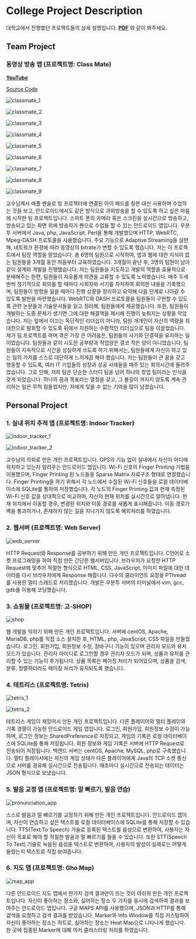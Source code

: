 # College Project Description

대학교에서 진행했던 프로젝트들의 상세 설명입니다.
[**PDF**](./college_project.pdf) 와 같이 봐주세요.

## Team Project

### 동영상 방송 앱 (프로젝트명: Class Mate)

[**YouTube**](https://youtu.be/RMkTWNjY1Vc)

[Source Code](https://github.com/JVHE/ClassMate)

![classmate_1](./projects/classmate_1.png)

![classmate_2](./projects/classmate_2.png)

![classmate_3](./projects/classmate_3.png)

![classmate_4](./projects/classmate_4.png)

![classmate_5](./projects/classmate_5.png)

![classmate_6](./projects/classmate_6.png)

![classmate_7](./projects/classmate_7.png)

![classmate_8](./projects/classmate_8.png)

![classmate_9](./projects/classmate_9.png)

교수님께서 애플 펜슬로 빔 프로젝터에 연결된 아이 패드를 칠판 대신 사용하며 수업하는 것을 보고, 안드로이드에서도 같은 방식으로 과외방송을 할 수 있도록 하고 싶은 마음에 시작한 팀 프로젝트입니다. 스마트 폰의 카메라 혹은 스크린을 실시간으로 방송하고, 방송되고 있는 화면 위에 방송자가 펜으로 수업을 할 수 있는 안드로이드 앱입니다. 우분투 서버에서 Java, php, JavaScript, Perl을 통해 개발했으며 HTTP, WebRTC, Mpeg-DASH 프로토콜을 사용했습니다. 주요 기능으로 Adaptive Streaming을 실현해, 네트워크 환경에 따라 동영상의 bitrate가 변할 수 있도록 했습니다.
저는 이 프로젝트에서 팀장 역할을 맡았습니다. 총 6명의 팀원으로 시작하여, 앱과 웹에 대한 지식이 없는 팀원들을 3개월 동안 처음부터 교육하였습니다. 3개월이 끝난 후, 3명의 팀원이 남아 같이 설계와 개발을 진행했습니다. 저는 팀원들을 지도하고 개발의 역할을 효율적으로 분배해주는 한편, 팀원들이 자유롭게 의견을 교류할 수 있도록 노력했습니다. 매주 두세번씩 정기적으로 회의를 할 때마다 사회자와 서기를 자처하여 회의한 내용을 기록했으며, 팀원들이 방향을 잃을 때마다 진행 상황을 정리하고 요약해 다음 단계로 나아갈 수 있도록 발판을 마련했습니다. WebRTC와 DASH 프로토콜을 팀원들이 구현할 수 있도록 관련 논문들과 기술문서들을 읽고 정리해, 팀원들에게 제공했습니다. 또한, 팀원들이 개발하는 도중 문제가 생기면 그에 대한 해결책을 제시해 진행이 늦춰지는 상황을 막았습니다. 저는 앞에서 이끄는 독단적인 리더십이 아니라, 팀원 개개인이 자신의 역량을 최대한으로 발휘할 수 있도록 뒤에서 지원하는 수평적인 리더십으로 팀을 이끌었습니다.
제가 팀 프로젝트를 하며 겪은 가장 큰 어려움은, 팀원들의 사기와 단결력을 유지하는 일이었습니다. 팀원들과 같이 시도한 공부량과 작업량은 결코 적은 양이 아니었습니다. 팀원들이 지속적으로 시간을 성실하게 쓰도록 하기 위해서는, 팀원들에게 자신이 하고 있는 일의 가치를 스스로 대단하게 느끼게끔 해야 했습니다. 저는 팀원들이 큰 꿈을 갖고 행동할 수 있도록, 여러 IT 기업들의 성장과 성공 사례들을 매주 있는 회의시간에 들려주었습니다. 그로 인해, 저희 팀은 단순한 스터디 팀을 넘어 하나의 창업 팀이라는 인식을 갖게 되었습니다. 하나의 꿈과 목표라는 열정을 갖고, 그 불길이 꺼지지 않도록 계속 관리하는 일은 무척 힘들었지만, 저에게 잊을 수 없는 기억을 많이 남겼습니다.

## Personal Project

### 1. 실내 위치 추적 앱 (프로젝트명: Indoor Tracker)

![indoor_tracker_1](./projects/indoor_tracker_1.png)

![indoor_tracker_2](./projects/indoor_tracker_2.png)

교수님의 의뢰로 만든 개인 프로젝트입니다. GPS의 기능 없이 실내에서 자신이 어디에 위치하고 있는지 알려주는 안드로이드 앱입니다. Wi-Fi 신호의 Finger Printing 기법을 이용했으며, Finger Printing 된 노드들을 Sparse Matrix 자료구조 형태로 연결했습니다. Finger Printing을 하기 위해서 각 노드에서 수집된 Wi-Fi 신호들을 로컬 데이터베이스에 SQLite를 통하여 저장했습니다. 각 노드의 Finger Printing 값과 현재 측정된 Wi-Fi 신호 값을 상대적으로 비교하여, 자신의 현재 위치를 실시간으로 알아냅니다. 현재 위치에서 이동할 경우, 변경된 위치와 이동 경로를 새롭게 표시해줍니다. 이동 경로가 벽을 통과하거나, 존재하지 않는 길을 지나가지 않도록 예외처리를 하였습니다.

### 2. 웹서버 (프로젝트명: Web Server)

![web_server](./projects/web_server.png)

HTTP Request와 Response를 공부하기 위해 만든 개인 프로젝트입니다. C언어로 소켓 프로그래밍을 하여 직접 만든 간단한 웹서버입니다. 브라우저가 요청한 HTTP Request에 맞추어 적절한 형식으로 HTML, CSS, JavaScript, 이미지 파일에 대한 데이터를 다시 브라우저에게 Response 해줍니다. 다수의 클라이언트 요청을 PThread를 사용한 멀티 스레드로 처리했습니다. 개발은 우분투 서버의 터미널에서 vim, gcc, gdb를 이용해 코딩했습니다.

### 3. 쇼핑몰 (프로젝트명: 고-SHOP)

![shop](./projects/shop.png)

웹 개발을 익히기 위해 만든 개인 프로젝트입니다. 서버에 centOS, Apache, MariaDB, php를 직접 소스 설치한 후, HTML, php, JavaScript, CSS 파일을 만들었습니다. 로그인, 회원가입, 회원정보 수정, 장바구니 기능이 있으며 관리자 모드와 유저 모드가 있습니다. 관리자 아이디로 로그인할 경우 관리자 모드가 되며, 상품과 유저를 관리할 수 있는 기능이 추가됩니다. 상품 목록은 페이징 처리가 되어있으며, 상품을 검색, 분류, 정렬하더라도 페이징 처리가 유지되도록 했습니다.

### 4. 테트리스 (프로젝트명: Tetris)

![tetris_1](./projects/tetris_1.png)

![tetris_2](./projects/tetris_2.png)

테트리스 게임이 재밌어서 만든 개인 프로젝트입니다. 다른 플레이어와 멀티 플레이와 기록 경쟁이 가능한 안드로이드 게임 앱입니다. 로그인, 회원가입, 회원정보 수정이 가능하며, 로그인 정보는 SharedPreference로 저장되고, 게임의 기록은 로컬 데이터베이스에 SQLite를 통해 저장됩니다. 회원 정보와 게임 기록은 서버에 HTTP Request로 전송되어 저장됩니다. 백엔드 서버는 centOS, Apache, MySQL, php로 구축했습니다. 멀티 플레이시에는 자신의 게임 상태가 다른 플레이어에게 Java의 TCP 소켓 통신으로 서버를 경유해 실시간으로 전송됩니다. 매초마다 실시간으로 전송되는 데이터는 JSON 형식으로 보냈습니다.

### 5. 발음 교정 앱 (프로젝트명: 말 빠르기, 발음 연습)

![pronunciation_app](./projects/pronunciation_app.png)

스스로 발음과 말 빠르기를 교정하기 위해 만든 개인 프로젝트입니다. 안드로이드 앱이며, 자신이 연습하고 싶은 텍스트를 로컬 데이터베이스에 SQLite를 통해 저장할 수 있습니다. TTS(Text To Speech) 기술로 등록된 텍스트를 음성으로 변환하여, 사용자는 자신이 목표로 해야 할 적절한 발음과 말 빠르기를 들을 수 있습니다. 또한 STT(Speech To Text) 기술로 녹음된 음성을 텍스트로 변환하여, 사용자의 발성이 실제로는 어떻게 들렸는지 텍스트로 직접 보여줍니다.

### 6. 지도 앱 (프로젝트명: Gho Map)

![map_app](./projects/map_app.png)

다른 안드로이드 지도 앱에서 한가지 검색 결과만이 뜨는 것이 아쉬워 만든 개인 프로젝트입니다. 자신이 좋아하는 장소와, 싫어하는 장소 두 가지를 동시에 검색하여 결과를 보여주는 안드로이드 앱입니다. 구글 MAPS API를 사용했으며, JSON과 HTTP를 통해 검색을 요청하고 검색 결과를 받았습니다. Marker와 Info Window를 직접 커스텀하여 자신이 좋아하는 장소는 하트로, 싫어하는 장소는 Heat Map으로 나타나게 했습니다. 한 곳에 집중된 Marker에 대해 마커 클러스터링 처리를 하였습니다.
